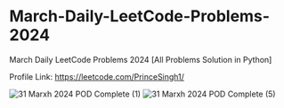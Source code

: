 # March-Daily-LeetCode-Problems-2024
March Daily LeetCode Problems 2024 [All Problems Solution in Python]

Profile Link: https://leetcode.com/PrinceSingh1/

![31 Marxh 2024 POD Complete (1)](https://github.com/PrinceSinghhub/March-Daily-LeetCode-Problems-2024/assets/71000042/c32f274f-8170-42dd-95a0-d427cc7cf444)
![31 Marxh 2024 POD Complete (5)](https://github.com/PrinceSinghhub/March-Daily-LeetCode-Problems-2024/assets/71000042/d4ae45d6-fc89-40ea-9f9b-425da36a3378)
